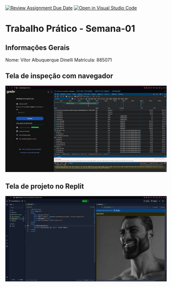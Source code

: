 [![Review Assignment Due Date](https://classroom.github.com/assets/deadline-readme-button-22041afd0340ce965d47ae6ef1cefeee28c7c493a6346c4f15d667ab976d596c.svg)](https://classroom.github.com/a/Ue6hVgM5)
[![Open in Visual Studio Code](https://classroom.github.com/assets/open-in-vscode-2e0aaae1b6195c2367325f4f02e2d04e9abb55f0b24a779b69b11b9e10269abc.svg)](https://classroom.github.com/online_ide?assignment_repo_id=18222839&assignment_repo_type=AssignmentRepo)
# Trabalho Prático - Semana-01

## Informações Gerais
Nome: Vítor Albuquerque Dinelli
Matricula: 885071

## Tela de inspeção com navegador

![alt text](inspecNetwork.png)


## Tela de projeto no Replit

![alt text](projetoReplit.png)

